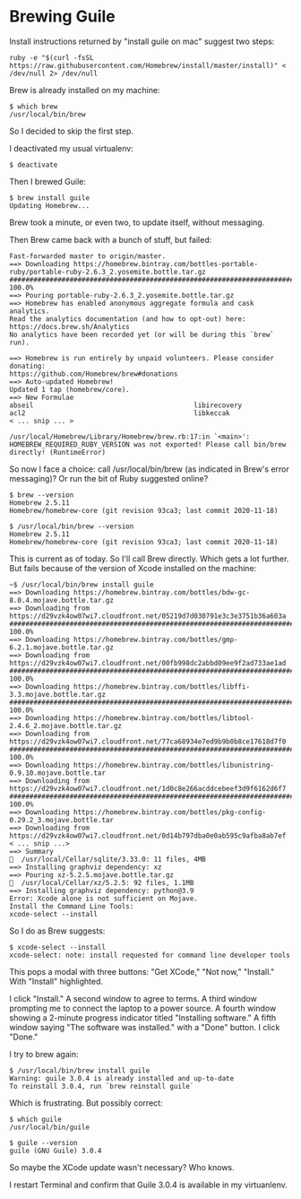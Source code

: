 Brewing Guile
=============

Install instructions returned by "install guile on mac" suggest two steps:

    ruby -e "$(curl -fsSL https://raw.githubusercontent.com/Homebrew/install/master/install)" < /dev/null 2> /dev/null

Brew is already installed on my machine:

    $ which brew
    /usr/local/bin/brew

So I decided to skip the first step.

I deactivated my usual virtualenv:

    $ deactivate

Then I brewed Guile:

    $ brew install guile
    Updating Homebrew...

Brew took a minute, or even two, to update itself, without messaging.

Then Brew came back with a bunch of stuff, but failed:

    Fast-forwarded master to origin/master.
    ==> Downloading https://homebrew.bintray.com/bottles-portable-ruby/portable-ruby-2.6.3_2.yosemite.bottle.tar.gz
    ######################################################################## 100.0%
    ==> Pouring portable-ruby-2.6.3_2.yosemite.bottle.tar.gz
    ==> Homebrew has enabled anonymous aggregate formula and cask analytics.
    Read the analytics documentation (and how to opt-out) here:
    https://docs.brew.sh/Analytics
    No analytics have been recorded yet (or will be during this `brew` run).

    ==> Homebrew is run entirely by unpaid volunteers. Please consider donating:
    https://github.com/Homebrew/brew#donations
    ==> Auto-updated Homebrew!
    Updated 1 tap (homebrew/core).
    ==> New Formulae
    abseil                                        libirecovery
    acl2                                          libkeccak
    < ... snip ... >

    /usr/local/Homebrew/Library/Homebrew/brew.rb:17:in `<main>': HOMEBREW_REQUIRED_RUBY_VERSION was not exported! Please call bin/brew directly! (RuntimeError)

So now I face a choice: call /usr/local/bin/brew (as indicated in Brew's error
messaging)? Or run the bit of Ruby suggested online?

    $ brew --version
    Homebrew 2.5.11
    Homebrew/homebrew-core (git revision 93ca3; last commit 2020-11-18)

    $ /usr/local/bin/brew --version
    Homebrew 2.5.11
    Homebrew/homebrew-core (git revision 93ca3; last commit 2020-11-18)

This is current as of today. So I'll call Brew directly. Which gets a lot further.
But fails because of the version of Xcode installed on the machine:

    ~$ /usr/local/bin/brew install guile
    ==> Downloading https://homebrew.bintray.com/bottles/bdw-gc-8.0.4.mojave.bottle.tar.gz
    ==> Downloading from https://d29vzk4ow07wi7.cloudfront.net/05219d7d030791e3c3e3751b36a603a
    ######################################################################## 100.0%
    ==> Downloading https://homebrew.bintray.com/bottles/gmp-6.2.1.mojave.bottle.tar.gz
    ==> Downloading from https://d29vzk4ow07wi7.cloudfront.net/00fb998dc2abbd09ee9f2ad733ae1ad
    ######################################################################## 100.0%
    ==> Downloading https://homebrew.bintray.com/bottles/libffi-3.3.mojave.bottle.tar.gz
    ######################################################################## 100.0%
    ==> Downloading https://homebrew.bintray.com/bottles/libtool-2.4.6_2.mojave.bottle.tar.gz
    ==> Downloading from https://d29vzk4ow07wi7.cloudfront.net/77ca68934e7ed9b9b0b8ce17618d7f0
    ######################################################################## 100.0%
    ==> Downloading https://homebrew.bintray.com/bottles/libunistring-0.9.10.mojave.bottle.tar
    ==> Downloading from https://d29vzk4ow07wi7.cloudfront.net/1d0c8e266acddcebeef3d9f6162d6f7
    ######################################################################## 100.0%
    ==> Downloading https://homebrew.bintray.com/bottles/pkg-config-0.29.2_3.mojave.bottle.tar
    ==> Downloading from https://d29vzk4ow07wi7.cloudfront.net/0d14b797dba0e0ab595c9afba8ab7ef
    < ... snip ...>
    ==> Summary
    🍺  /usr/local/Cellar/sqlite/3.33.0: 11 files, 4MB
    ==> Installing graphviz dependency: xz
    ==> Pouring xz-5.2.5.mojave.bottle.tar.gz
    🍺  /usr/local/Cellar/xz/5.2.5: 92 files, 1.1MB
    ==> Installing graphviz dependency: python@3.9
    Error: Xcode alone is not sufficient on Mojave.
    Install the Command Line Tools:
    xcode-select --install

So I do as Brew suggests:

    $ xcode-select --install
    xcode-select: note: install requested for command line developer tools

This pops a modal with three buttons: "Get XCode," "Not now," "Install."
With "Install" highlighted.

I click "Install." A second window to agree to terms. A third window prompting
me to connect the laptop to a power source. A fourth window showing a 2-minute
progress indicator titled "Installing software." A fifth window saying "The
software was installed." with a "Done" button. I click "Done."

I try to brew again:

    $ /usr/local/bin/brew install guile
    Warning: guile 3.0.4 is already installed and up-to-date
    To reinstall 3.0.4, run `brew reinstall guile`

Which is frustrating. But possibly correct:

    $ which guile
    /usr/local/bin/guile

    $ guile --version
    guile (GNU Guile) 3.0.4

So maybe the XCode update wasn't necessary? Who knows.

I restart Terminal and confirm that Guile 3.0.4 is available in my virtuanlenv.
